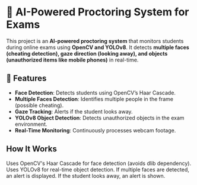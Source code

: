 # 🎥 AI-Powered Proctoring System for Exams  

This project is an **AI-powered proctoring system** that monitors students during online exams using **OpenCV and YOLOv8**. It detects **multiple faces (cheating detection), gaze direction (looking away), and objects (unauthorized items like mobile phones)** in real-time.  

## 🚀 Features
- **Face Detection**: Detects students using OpenCV’s Haar Cascade.
- **Multiple Faces Detection**: Identifies multiple people in the frame (possible cheating).
- **Gaze Tracking**: Alerts if the student looks away.
- **YOLOv8 Object Detection**: Detects unauthorized objects in the exam environment.
- **Real-Time Monitoring**: Continuously processes webcam footage.

## How It Works
Uses OpenCV's Haar Cascade for face detection (avoids dlib dependency).
Uses YOLOv8 for real-time object detection.
If multiple faces are detected, an alert is displayed.
If the student looks away, an alert is shown.
